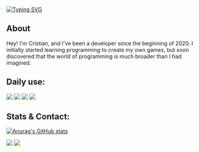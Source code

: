 [![Typing SVG](https://readme-typing-svg.herokuapp.com?font=Tektur&weight=600&size=24&duration=2000&color=d1d7e0&multiline=true&width=670&height=120&separator=%3C&lines=Roses+are+red%2C%3Cviolets+are+blue%2C%3CI+really+wanted+to+show+all+my+love+to+you!+;\))](https://git.io/typing-svg)

## About

Hey! I'm Cristian, and I've been a developer since the beginning of 2020. I initially started learning programming to create my own games, but soon discovered that the world of programming is much broader than I had imagined.

## Daily use:

![](https://img.shields.io/badge/JavaScript-F7DF1E?style=for-the-badge&logo=javascript&logoColor=black)
![](https://img.shields.io/badge/Node.JS-43853D?style=for-the-badge&logo=node.js&logoColor=white)
![](https://img.shields.io/badge/C/C++-919198?style=for-the-badge&logo=c&logoColor=white)
![](https://img.shields.io/badge/Python-4584b6?style=for-the-badge&logo=python&logoColor=white)

## Stats & Contact:

[![Anurag's GitHub stats](https://github-readme-stats.vercel.app/api?username=matheuscristian&show_icons=true&theme=calm)](https://github.com/anuraghazra/github-readme-stats)

[![](https://img.shields.io/badge/GitHub-100000?style=for-the-badge&logo=github&logoColor=white)](https://github.com/matheuscristian)
[![](https://img.shields.io/badge/Gmail-BB001B?style=for-the-badge&logo=gmail&logoColor=white)](mailto:matheuscristianrg@gmail.com)
